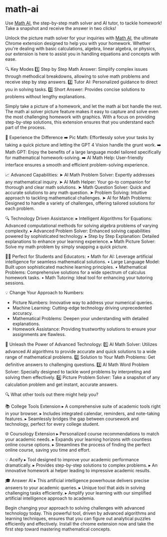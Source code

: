 # math-ai

Use [Math AI](https://mathai.online), the step-by-step math solver and AI tutor, to tackle homework! Take a snapshot and receive the answer in two clicks!

Unlock the picture math solver for your inquiries with [Math AI](https://chromewebstore.google.com/detail/math-ai/dioapkekjoidbacpmfpnphhlobnneadd), the ultimate Chrome extension designed to help you with your homework. Whether you're dealing with basic calculations, algebra, linear algebra, or physics, our extension is here to assist you in handling equations and concepts with ease.

🔍  Key Modes
1️⃣ Step by Step Math Answer: Simplify complex issues through methodical breakdowns, allowing to solve math problems and receive step by step answers.
2️⃣ Tutor AI: Personalized guidance to direct you in solving tasks.
3️⃣ Short Answer: Provides concise solutions to problems without lengthy explanations.

Simply take a picture of a homework, and let the math ai bot handle the rest. The math ai solver picture feature makes it easy to capture and solve even the most challenging homework with graphics. With a focus on providing step-by-step solutions, this extension ensures that you understand each part of the process.


🌟 Experience the Difference
➡️ Pic Math: Effortlessly solve your tasks by taking a quick picture and letting the GPT 4 Vision handle the grunt work.
➡️ Math GPT: Enjoy the benefits of a large language model tailored specifically for mathematical homework-solving.
➡️ AI Math Help: User-friendly interface ensures a smooth and efficient problem-solving experience.

📈 Advanced Capabilities:
➤ AI Math Problem Solver: Expertly addresses any mathematical inquiry.
➤ AI Math Helper: Your go-to companion for thorough and clear math solutions.
➤ Math Question Solver: Quick and accurate solutions to any math question.
➤ Problem Solving: Intuitive approach to tackling mathematical challenges.
➤ AI for Math Problems: Designed to handle a variety of challenges, offering tailored solutions for each problem.

🔍 Technology Driven Assistance:
▸ Intelligent Algorithms for Equations: Advanced computational methods for solving algebra problems of varying complexity.
▸ Advanced Problem Solver: Enhanced solving capabilities powered by sophisticated technology.
▸ Step by Step Explanation: Detailed explanations to enhance your learning experience.
▸ Math Picture Solver: Solve my math problem by simply snapping a quick picture.

👨‍🏫 Perfect for Students and Educators:
• Math for AI: Leverage artificial intelligence for seamless mathematical solutions.
• Large Language Model: Built upon sophisticated machine learning principles.
• Mathematical Problems: Comprehensive solutions for a wide spectrum of calculus homework tasks.
• Math Tutoring: Ideal tool for enhancing your tutoring sessions.

💡 Change Your Approach to Numbers:
- Picture Numbers: Innovative way to address your numerical queries.
- Machine Learning: Cutting-edge technology driving unprecedented accuracy.
- Mathematical Problems: Deepen your understanding with detailed explanations.
- Homework Assistance: Providing trustworthy solutions to ensure your assignments are flawless.

🚀 Unleash the Power of Advanced Technology:
1️⃣ AI Math Solver: Utilizes advanced AI algorithms to provide accurate and quick solutions to a wide range of mathematical problems.
2️⃣ Solution to Your Math Problems: Get definitive answers to challenging questions.
3️⃣ AI Math Word Problem Solver: Specially designed to tackle word problems by interpreting and solving them effectively.
4️⃣ Picture Problem Solver: Take a snapshot of any calculation problem and get instant, accurate answers.

🔍 What other tools out there might help you?

 📚 College Tools Extension
▸ A comprehensive suite of academic tools right in your browser.
▸ Includes integrated calendar, reminders, and note-taking features.
▸ Seamlessly bridges the gap between coursework and technology, perfect for every college student.


🌐 Coursology Extension
▸ Personalized course recommendations to match your academic needs.
▸ Expands your learning horizons with countless online course options.
▸ Streamlines the process of finding the perfect online course, saving you time and effort.


💡 Aceify
▸ Tool designed to improve your academic performance dramatically.
▸ Provides step-by-step solutions to complex problems.
▸ An innovative homework ai helper leading to impressive academic results.


🎓 Answer AI
▸ This artificial intelligence powerhouse delivers precise answers to your academic queries.
▸ Unique tool that aids in solving challenging tasks efficiently.
▸ Amplify your learning with our simplified artificial intelligence approach to academia.


Begin changing your approach to solving challenges with advanced technology today. This powerful tool, driven by advanced algorithms and learning techniques, ensures that you can figure out analytical puzzles efficiently and effectively. Install the chrome extension now and take the first step toward mastering mathematical concepts.
